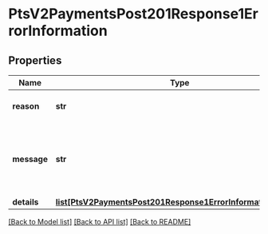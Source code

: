 # PtsV2PaymentsPost201Response1ErrorInformation

## Properties
Name | Type | Description | Notes
------------ | ------------- | ------------- | -------------
**reason** | **str** | The reason of the status.  | [optional] 
**message** | **str** | The detail message related to the status and reason listed above. | [optional] 
**details** | [**list[PtsV2PaymentsPost201Response1ErrorInformationDetails]**](PtsV2PaymentsPost201Response1ErrorInformationDetails.md) |  | [optional] 

[[Back to Model list]](../README.md#documentation-for-models) [[Back to API list]](../README.md#documentation-for-api-endpoints) [[Back to README]](../README.md)


